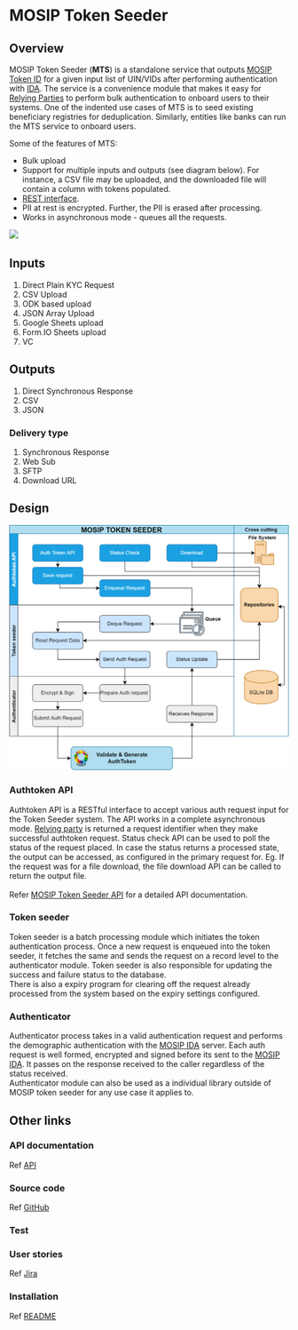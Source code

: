 # MOSIP Token Seeder

## Overview

MOSIP Token Seeder (**MTS**) is a standalone service that outputs [MOSIP Token ID](https://docs.mosip.io/1.2.0/id-lifecycle-management/identifiers#token-id) for a given input list of UIN/VIDs after performing authentication with [IDA](https://docs.mosip.io/1.2.0/id-authentication). The service is a convenience module that makes it easy for [Relying Parties](https://docs.mosip.io/1.2.0/id-authentication#relying-parties-and-policies) to perform bulk authentication to onboard users to their systems. One of the indented use cases of MTS is to seed existing beneficiary registries for deduplication. Similarly, entities like banks can run the MTS service to onboard users.

Some of the features of MTS:

* Bulk upload
* Support for multiple inputs and outputs (see diagram below). For instance, a CSV file may be uploaded, and the downloaded file will contain a column with tokens populated.
* [REST interface](./#api).
* PII at rest is encrypted. Further, the PII is erased after processing.
* Works in asynchronous mode - queues all the requests.

![](https://github.com/mosip/openg2p/raw/main/docs/.gitbook/assets/seeder.png)

## Inputs

1. Direct Plain KYC Request
2. CSV Upload
3. ODK based upload
4. JSON Array Upload
5. Google Sheets upload
6. Form.IO Sheets upload
7. VC

## Outputs

1. Direct Synchronous Response
2. CSV
3. JSON

### Delivery type

1. Synchronous Response
2. Web Sub
3. SFTP
4. Download URL

## Design

![](../.gitbook/assets/mosip-token-token-seeder-block-diagram.png)

### Authtoken API

Authtoken API is a RESTful interface to accept various auth request input for the Token Seeder system. The API works in a complete asynchronous mode. [Relying party](https://docs.mosip.io/1.2.0/id-authentication#relying-parties-and-policies) is returned a request identifier when they make successful authtoken request. Status check API can be used to poll the status of the request placed. In case the status returns a processed state, the output can be accessed, as configured in the primary request for. Eg. If the request was for a file download, the file download API can be called to return the output file.\
&#x20;\
Refer [MOSIP Token Seeder API](mosip-token-seeder-api.md) for a detailed API documentation.

### Token seeder

Token seeder is a batch processing module which initiates the token authentication process. Once a new request is enqueued into the token seeder, it fetches the same and sends the request on a record level to the authenticator module. Token seeder is also responsible for updating the success and failure status to the database.\
There is also a expiry program for clearing off the request already processed from the system based on the expiry settings configured.       &#x20;

### Authenticator

Authenticator process takes in a valid authentication request and performs the demographic authentication with the [MOSIP IDA](https://docs.mosip.io/1.2.0/id-authentication) server. Each auth request is well formed, encrypted and signed before its sent to the [MOSIP IDA](https://docs.mosip.io/1.2.0/id-authentication). It passes on the response received to the caller regardless of the status received. \
Authenticator module can also be used as a individual library outside of MOSIP token seeder for any use case it applies to.&#x20;

## Other links

### API documentation

Ref [API](mosip-token-seeder-api.md)

### Source code

Ref [GitHub](https://github.com/mosip/mosip-token-seeder)

### Test

### User stories

Ref [Jira](https://mosip.atlassian.net/browse/MOSIP-23029)

### Installation

Ref [README](https://github.com/mosip/openg2p/blob/develop/mosip\_token\_seeder/README.md)
